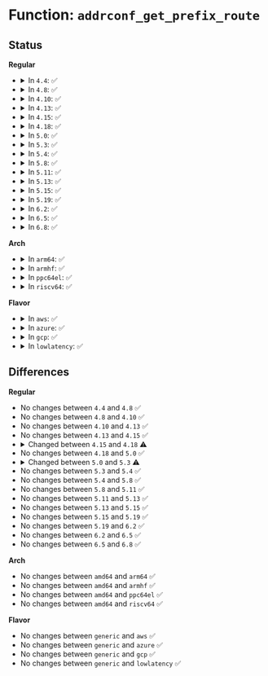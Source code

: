 # Function: <code>addrconf_get_prefix_route</code>

## Status
<b>Regular</b>
<ul>
<li>
<details>
<summary>In <code>4.4</code>: ✅</summary>

```c
struct rt6_info *addrconf_get_prefix_route(const struct in6_addr *pfx, int plen, const struct net_device *dev, u32 flags, u32 noflags);
```

**Collision:** Unique Static

**Inline:** No

**Transformation:** False

**Instances:**

```
In net/ipv6/addrconf.c (ffffffff817c9bb0)
Location: net/ipv6/addrconf.c:2182
Inline: False
Direct callers:
  - net/ipv6/addrconf.c:cleanup_prefix_route
  - net/ipv6/addrconf.c:__ipv6_ifa_notify
  - net/ipv6/addrconf.c:addrconf_prefix_rcv
  - net/ipv6/addrconf.c:addrconf_prefix_rcv
```
**Symbols:**

```
ffffffff817c9bb0-ffffffff817c9c9c: addrconf_get_prefix_route (STB_LOCAL)
```
</details>
</li>
<li>
<details>
<summary>In <code>4.8</code>: ✅</summary>

```c
struct rt6_info *addrconf_get_prefix_route(const struct in6_addr *pfx, int plen, const struct net_device *dev, u32 flags, u32 noflags);
```

**Collision:** Unique Static

**Inline:** No

**Transformation:** False

**Instances:**

```
In net/ipv6/addrconf.c (ffffffff81836d50)
Location: net/ipv6/addrconf.c:2232
Inline: False
Direct callers:
  - net/ipv6/addrconf.c:__ipv6_ifa_notify
  - net/ipv6/addrconf.c:addrconf_prefix_rcv
  - net/ipv6/addrconf.c:addrconf_prefix_rcv
  - net/ipv6/addrconf.c:cleanup_prefix_route
```
**Symbols:**

```
ffffffff81836d50-ffffffff81836e3c: addrconf_get_prefix_route (STB_LOCAL)
```
</details>
</li>
<li>
<details>
<summary>In <code>4.10</code>: ✅</summary>

```c
struct rt6_info *addrconf_get_prefix_route(const struct in6_addr *pfx, int plen, const struct net_device *dev, u32 flags, u32 noflags);
```

**Collision:** Unique Static

**Inline:** No

**Transformation:** False

**Instances:**

```
In net/ipv6/addrconf.c (ffffffff81868910)
Location: net/ipv6/addrconf.c:2247
Inline: False
Direct callers:
  - net/ipv6/addrconf.c:__ipv6_ifa_notify
  - net/ipv6/addrconf.c:addrconf_prefix_rcv
  - net/ipv6/addrconf.c:addrconf_prefix_rcv
  - net/ipv6/addrconf.c:cleanup_prefix_route
```
**Symbols:**

```
ffffffff81868910-ffffffff818689fc: addrconf_get_prefix_route (STB_LOCAL)
```
</details>
</li>
<li>
<details>
<summary>In <code>4.13</code>: ✅</summary>

```c
struct rt6_info *addrconf_get_prefix_route(const struct in6_addr *pfx, int plen, const struct net_device *dev, u32 flags, u32 noflags);
```

**Collision:** Unique Static

**Inline:** No

**Transformation:** False

**Instances:**

```
In net/ipv6/addrconf.c (ffffffff8188cfc0)
Location: net/ipv6/addrconf.c:2302
Inline: False
Direct callers:
  - net/ipv6/addrconf.c:__ipv6_ifa_notify
  - net/ipv6/addrconf.c:addrconf_prefix_rcv
  - net/ipv6/addrconf.c:addrconf_prefix_rcv
  - net/ipv6/addrconf.c:cleanup_prefix_route
```
**Symbols:**

```
ffffffff8188cfc0-ffffffff8188d0d1: addrconf_get_prefix_route (STB_LOCAL)
```
</details>
</li>
<li>
<details>
<summary>In <code>4.15</code>: ✅</summary>

```c
struct rt6_info *addrconf_get_prefix_route(const struct in6_addr *pfx, int plen, const struct net_device *dev, u32 flags, u32 noflags);
```

**Collision:** Unique Static

**Inline:** No

**Transformation:** False

**Instances:**

```
In net/ipv6/addrconf.c (ffffffff8190fb70)
Location: net/ipv6/addrconf.c:2326
Inline: False
Direct callers:
  - net/ipv6/addrconf.c:__ipv6_ifa_notify
  - net/ipv6/addrconf.c:addrconf_prefix_rcv
  - net/ipv6/addrconf.c:addrconf_prefix_rcv
  - net/ipv6/addrconf.c:cleanup_prefix_route
```
**Symbols:**

```
ffffffff8190fb70-ffffffff8190fc4f: addrconf_get_prefix_route (STB_LOCAL)
```
</details>
</li>
<li>
<details>
<summary>In <code>4.18</code>: ✅</summary>

```c
struct fib6_info *addrconf_get_prefix_route(const struct in6_addr *pfx, int plen, const struct net_device *dev, u32 flags, u32 noflags);
```

**Collision:** Unique Static

**Inline:** No

**Transformation:** False

**Instances:**

```
In net/ipv6/addrconf.c (ffffffff819653c0)
Location: net/ipv6/addrconf.c:2351
Inline: False
Direct callers:
  - net/ipv6/addrconf.c:__ipv6_ifa_notify
  - net/ipv6/addrconf.c:inet6_rtm_newaddr
  - net/ipv6/addrconf.c:addrconf_prefix_rcv
  - net/ipv6/addrconf.c:addrconf_prefix_rcv
  - net/ipv6/addrconf.c:cleanup_prefix_route
```
**Symbols:**

```
ffffffff819653c0-ffffffff819654a6: addrconf_get_prefix_route (STB_LOCAL)
```
</details>
</li>
<li>
<details>
<summary>In <code>5.0</code>: ✅</summary>

```c
struct fib6_info *addrconf_get_prefix_route(const struct in6_addr *pfx, int plen, const struct net_device *dev, u32 flags, u32 noflags);
```

**Collision:** Unique Static

**Inline:** No

**Transformation:** False

**Instances:**

```
In net/ipv6/addrconf.c (ffffffff8199a840)
Location: net/ipv6/addrconf.c:2367
Inline: False
Direct callers:
  - net/ipv6/addrconf.c:__ipv6_ifa_notify
  - net/ipv6/addrconf.c:inet6_rtm_newaddr
  - net/ipv6/addrconf.c:addrconf_prefix_rcv
  - net/ipv6/addrconf.c:addrconf_prefix_rcv
  - net/ipv6/addrconf.c:cleanup_prefix_route
```
**Symbols:**

```
ffffffff8199a840-ffffffff8199a926: addrconf_get_prefix_route (STB_LOCAL)
```
</details>
</li>
<li>
<details>
<summary>In <code>5.3</code>: ✅</summary>

```c
struct fib6_info *addrconf_get_prefix_route(const struct in6_addr *pfx, int plen, const struct net_device *dev, u32 flags, u32 noflags, bool no_gw);
```

**Collision:** Unique Static

**Inline:** No

**Transformation:** False

**Instances:**

```
In net/ipv6/addrconf.c (ffffffff81a067c0)
Location: net/ipv6/addrconf.c:2400
Inline: False
Direct callers:
  - net/ipv6/addrconf.c:__ipv6_ifa_notify
  - net/ipv6/addrconf.c:inet6_addr_modify
  - net/ipv6/addrconf.c:addrconf_prefix_rcv
  - net/ipv6/addrconf.c:addrconf_prefix_rcv
  - net/ipv6/addrconf.c:cleanup_prefix_route
```
**Symbols:**

```
ffffffff81a067c0-ffffffff81a068c9: addrconf_get_prefix_route (STB_LOCAL)
```
</details>
</li>
<li>
<details>
<summary>In <code>5.4</code>: ✅</summary>

```c
struct fib6_info *addrconf_get_prefix_route(const struct in6_addr *pfx, int plen, const struct net_device *dev, u32 flags, u32 noflags, bool no_gw);
```

**Collision:** Unique Static

**Inline:** No

**Transformation:** False

**Instances:**

```
In net/ipv6/addrconf.c (ffffffff81a3d330)
Location: net/ipv6/addrconf.c:2402
Inline: False
Direct callers:
  - net/ipv6/addrconf.c:__ipv6_ifa_notify
  - net/ipv6/addrconf.c:modify_prefix_route
  - net/ipv6/addrconf.c:addrconf_prefix_rcv
  - net/ipv6/addrconf.c:addrconf_prefix_rcv
  - net/ipv6/addrconf.c:cleanup_prefix_route
```
**Symbols:**

```
ffffffff81a3d330-ffffffff81a3d439: addrconf_get_prefix_route (STB_LOCAL)
```
</details>
</li>
<li>
<details>
<summary>In <code>5.8</code>: ✅</summary>

```c
struct fib6_info *addrconf_get_prefix_route(const struct in6_addr *pfx, int plen, const struct net_device *dev, u32 flags, u32 noflags, bool no_gw);
```

**Collision:** Unique Static

**Inline:** No

**Transformation:** False

**Instances:**

```
In net/ipv6/addrconf.c (ffffffff81b331d0)
Location: net/ipv6/addrconf.c:2391
Inline: False
Direct callers:
  - net/ipv6/addrconf.c:__ipv6_ifa_notify
  - net/ipv6/addrconf.c:modify_prefix_route
  - net/ipv6/addrconf.c:addrconf_prefix_rcv
  - net/ipv6/addrconf.c:addrconf_prefix_rcv
  - net/ipv6/addrconf.c:cleanup_prefix_route
```
**Symbols:**

```
ffffffff81b331d0-ffffffff81b332ee: addrconf_get_prefix_route (STB_LOCAL)
```
</details>
</li>
<li>
<details>
<summary>In <code>5.11</code>: ✅</summary>

```c
struct fib6_info *addrconf_get_prefix_route(const struct in6_addr *pfx, int plen, const struct net_device *dev, u32 flags, u32 noflags, bool no_gw);
```

**Collision:** Unique Static

**Inline:** No

**Transformation:** False

**Instances:**

```
In net/ipv6/addrconf.c (ffffffff81b41af0)
Location: net/ipv6/addrconf.c:2417
Inline: False
Direct callers:
  - net/ipv6/addrconf.c:__ipv6_ifa_notify
  - net/ipv6/addrconf.c:modify_prefix_route
  - net/ipv6/addrconf.c:addrconf_prefix_rcv
  - net/ipv6/addrconf.c:addrconf_prefix_rcv
  - net/ipv6/addrconf.c:cleanup_prefix_route
```
**Symbols:**

```
ffffffff81b41af0-ffffffff81b41c19: addrconf_get_prefix_route (STB_LOCAL)
```
</details>
</li>
<li>
<details>
<summary>In <code>5.13</code>: ✅</summary>

```c
struct fib6_info *addrconf_get_prefix_route(const struct in6_addr *pfx, int plen, const struct net_device *dev, u32 flags, u32 noflags, bool no_gw);
```

**Collision:** Unique Static

**Inline:** No

**Transformation:** False

**Instances:**

```
In net/ipv6/addrconf.c (ffffffff81b2f7e0)
Location: net/ipv6/addrconf.c:2419
Inline: False
Direct callers:
  - net/ipv6/addrconf.c:__ipv6_ifa_notify
  - net/ipv6/addrconf.c:modify_prefix_route
  - net/ipv6/addrconf.c:addrconf_prefix_rcv
  - net/ipv6/addrconf.c:addrconf_prefix_rcv
  - net/ipv6/addrconf.c:cleanup_prefix_route
```
**Symbols:**

```
ffffffff81b2f7e0-ffffffff81b2f901: addrconf_get_prefix_route (STB_LOCAL)
```
</details>
</li>
<li>
<details>
<summary>In <code>5.15</code>: ✅</summary>

```c
struct fib6_info *addrconf_get_prefix_route(const struct in6_addr *pfx, int plen, const struct net_device *dev, u32 flags, u32 noflags, bool no_gw);
```

**Collision:** Unique Static

**Inline:** No

**Transformation:** False

**Instances:**

```
In net/ipv6/addrconf.c (ffffffff81bf5b60)
Location: net/ipv6/addrconf.c:2426
Inline: False
Direct callers:
  - net/ipv6/addrconf.c:__ipv6_ifa_notify
  - net/ipv6/addrconf.c:modify_prefix_route
  - net/ipv6/addrconf.c:addrconf_prefix_rcv
  - net/ipv6/addrconf.c:addrconf_prefix_rcv
  - net/ipv6/addrconf.c:cleanup_prefix_route
```
**Symbols:**

```
ffffffff81bf5b60-ffffffff81bf5c81: addrconf_get_prefix_route (STB_LOCAL)
```
</details>
</li>
<li>
<details>
<summary>In <code>5.19</code>: ✅</summary>

```c
struct fib6_info *addrconf_get_prefix_route(const struct in6_addr *pfx, int plen, const struct net_device *dev, u32 flags, u32 noflags, bool no_gw);
```

**Collision:** Unique Static

**Inline:** No

**Transformation:** False

**Instances:**

```
In net/ipv6/addrconf.c (ffffffff81d8ed30)
Location: net/ipv6/addrconf.c:2429
Inline: False
Direct callers:
  - net/ipv6/addrconf.c:__ipv6_ifa_notify
  - net/ipv6/addrconf.c:modify_prefix_route
  - net/ipv6/addrconf.c:addrconf_prefix_rcv
  - net/ipv6/addrconf.c:addrconf_prefix_rcv
  - net/ipv6/addrconf.c:cleanup_prefix_route
```
**Symbols:**

```
ffffffff81d8ed30-ffffffff81d8ee67: addrconf_get_prefix_route (STB_LOCAL)
```
</details>
</li>
<li>
<details>
<summary>In <code>6.2</code>: ✅</summary>

```c
struct fib6_info *addrconf_get_prefix_route(const struct in6_addr *pfx, int plen, const struct net_device *dev, u32 flags, u32 noflags, bool no_gw);
```

**Collision:** Unique Static

**Inline:** No

**Transformation:** False

**Instances:**

```
In net/ipv6/addrconf.c (ffffffff81f5d220)
Location: net/ipv6/addrconf.c:2429
Inline: False
Direct callers:
  - net/ipv6/addrconf.c:__ipv6_ifa_notify
  - net/ipv6/addrconf.c:modify_prefix_route
  - net/ipv6/addrconf.c:addrconf_prefix_rcv
  - net/ipv6/addrconf.c:addrconf_prefix_rcv
  - net/ipv6/addrconf.c:cleanup_prefix_route
```
**Symbols:**

```
ffffffff81f5d220-ffffffff81f5d357: addrconf_get_prefix_route (STB_LOCAL)
```
</details>
</li>
<li>
<details>
<summary>In <code>6.5</code>: ✅</summary>

```c
struct fib6_info *addrconf_get_prefix_route(const struct in6_addr *pfx, int plen, const struct net_device *dev, u32 flags, u32 noflags, bool no_gw);
```

**Collision:** Unique Static

**Inline:** No

**Transformation:** False

**Instances:**

```
In net/ipv6/addrconf.c (ffffffff81fbcf40)
Location: net/ipv6/addrconf.c:2428
Inline: False
Direct callers:
  - net/ipv6/addrconf.c:__ipv6_ifa_notify
  - net/ipv6/addrconf.c:modify_prefix_route
  - net/ipv6/addrconf.c:addrconf_prefix_rcv
  - net/ipv6/addrconf.c:addrconf_prefix_rcv
  - net/ipv6/addrconf.c:cleanup_prefix_route
```
**Symbols:**

```
ffffffff81fbcf40-ffffffff81fbd072: addrconf_get_prefix_route (STB_LOCAL)
```
</details>
</li>
<li>
<details>
<summary>In <code>6.8</code>: ✅</summary>

```c
struct fib6_info *addrconf_get_prefix_route(const struct in6_addr *pfx, int plen, const struct net_device *dev, u32 flags, u32 noflags, bool no_gw);
```

**Collision:** Unique Static

**Inline:** No

**Transformation:** False

**Instances:**

```
In net/ipv6/addrconf.c (ffffffff8208a370)
Location: net/ipv6/addrconf.c:2456
Inline: False
Direct callers:
  - net/ipv6/addrconf.c:__ipv6_ifa_notify
  - net/ipv6/addrconf.c:modify_prefix_route
  - net/ipv6/addrconf.c:addrconf_prefix_rcv
  - net/ipv6/addrconf.c:addrconf_prefix_rcv
  - net/ipv6/addrconf.c:addrconf_prefix_rcv
  - net/ipv6/addrconf.c:cleanup_prefix_route
```
**Symbols:**

```
ffffffff8208a370-ffffffff8208a4a2: addrconf_get_prefix_route (STB_LOCAL)
```
</details>
</li>
</ul>
<b>Arch</b>
<ul>
<li>
<details>
<summary>In <code>arm64</code>: ✅</summary>

```c
struct fib6_info *addrconf_get_prefix_route(const struct in6_addr *pfx, int plen, const struct net_device *dev, u32 flags, u32 noflags, bool no_gw);
```

**Collision:** Unique Static

**Inline:** No

**Transformation:** False

**Instances:**

```
In net/ipv6/addrconf.c (ffff800010cfe500)
Location: net/ipv6/addrconf.c:2402
Inline: False
Direct callers:
  - net/ipv6/addrconf.c:__ipv6_ifa_notify
  - net/ipv6/addrconf.c:modify_prefix_route
  - net/ipv6/addrconf.c:addrconf_prefix_rcv
  - net/ipv6/addrconf.c:addrconf_prefix_rcv
  - net/ipv6/addrconf.c:cleanup_prefix_route
```
**Symbols:**

```
ffff800010cfe500-ffff800010cfe600: addrconf_get_prefix_route (STB_LOCAL)
```
</details>
</li>
<li>
<details>
<summary>In <code>armhf</code>: ✅</summary>

```c
struct fib6_info *addrconf_get_prefix_route(const struct in6_addr *pfx, int plen, const struct net_device *dev, u32 flags, u32 noflags, bool no_gw);
```

**Collision:** Unique Static

**Inline:** No

**Transformation:** False

**Instances:**

```
In net/ipv6/addrconf.c (c0e0682c)
Location: net/ipv6/addrconf.c:2402
Inline: False
Direct callers:
  - net/ipv6/addrconf.c:__ipv6_ifa_notify
  - net/ipv6/addrconf.c:modify_prefix_route
  - net/ipv6/addrconf.c:addrconf_prefix_rcv
  - net/ipv6/addrconf.c:addrconf_prefix_rcv
  - net/ipv6/addrconf.c:cleanup_prefix_route
```
**Symbols:**

```
c0e0682c-c0e0692c: addrconf_get_prefix_route (STB_LOCAL)
```
</details>
</li>
<li>
<details>
<summary>In <code>ppc64el</code>: ✅</summary>

```c
struct fib6_info *addrconf_get_prefix_route(const struct in6_addr *pfx, int plen, const struct net_device *dev, u32 flags, u32 noflags, bool no_gw);
```

**Collision:** Unique Static

**Inline:** No

**Transformation:** False

**Instances:**

```
In net/ipv6/addrconf.c (c000000000e27080)
Location: net/ipv6/addrconf.c:2402
Inline: False
Direct callers:
  - net/ipv6/addrconf.c:__ipv6_ifa_notify
  - net/ipv6/addrconf.c:modify_prefix_route
  - net/ipv6/addrconf.c:addrconf_prefix_rcv
  - net/ipv6/addrconf.c:addrconf_prefix_rcv
  - net/ipv6/addrconf.c:cleanup_prefix_route
```
**Symbols:**

```
c000000000e27080-c000000000e271f8: addrconf_get_prefix_route (STB_LOCAL)
```
</details>
</li>
<li>
<details>
<summary>In <code>riscv64</code>: ✅</summary>

```c
struct fib6_info *addrconf_get_prefix_route(const struct in6_addr *pfx, int plen, const struct net_device *dev, u32 flags, u32 noflags, bool no_gw);
```

**Collision:** Unique Static

**Inline:** No

**Transformation:** False

**Instances:**

```
In net/ipv6/addrconf.c (ffffffe000848ece)
Location: net/ipv6/addrconf.c:2402
Inline: False
Direct callers:
  - net/ipv6/addrconf.c:__ipv6_ifa_notify
  - net/ipv6/addrconf.c:modify_prefix_route
  - net/ipv6/addrconf.c:addrconf_prefix_rcv
  - net/ipv6/addrconf.c:addrconf_prefix_rcv
  - net/ipv6/addrconf.c:cleanup_prefix_route
```
**Symbols:**

```
ffffffe000848ece-ffffffe000848fa0: addrconf_get_prefix_route (STB_LOCAL)
```
</details>
</li>
</ul>
<b>Flavor</b>
<ul>
<li>
<details>
<summary>In <code>aws</code>: ✅</summary>

```c
struct fib6_info *addrconf_get_prefix_route(const struct in6_addr *pfx, int plen, const struct net_device *dev, u32 flags, u32 noflags, bool no_gw);
```

**Collision:** Unique Static

**Inline:** No

**Transformation:** False

**Instances:**

```
In net/ipv6/addrconf.c (ffffffff819dc9c0)
Location: net/ipv6/addrconf.c:2402
Inline: False
Direct callers:
  - net/ipv6/addrconf.c:__ipv6_ifa_notify
  - net/ipv6/addrconf.c:modify_prefix_route
  - net/ipv6/addrconf.c:addrconf_prefix_rcv
  - net/ipv6/addrconf.c:addrconf_prefix_rcv
  - net/ipv6/addrconf.c:cleanup_prefix_route
```
**Symbols:**

```
ffffffff819dc9c0-ffffffff819dcac9: addrconf_get_prefix_route (STB_LOCAL)
```
</details>
</li>
<li>
<details>
<summary>In <code>azure</code>: ✅</summary>

```c
struct fib6_info *addrconf_get_prefix_route(const struct in6_addr *pfx, int plen, const struct net_device *dev, u32 flags, u32 noflags, bool no_gw);
```

**Collision:** Unique Static

**Inline:** No

**Transformation:** False

**Instances:**

```
In net/ipv6/addrconf.c (ffffffff81999780)
Location: net/ipv6/addrconf.c:2402
Inline: False
Direct callers:
  - net/ipv6/addrconf.c:__ipv6_ifa_notify
  - net/ipv6/addrconf.c:modify_prefix_route
  - net/ipv6/addrconf.c:addrconf_prefix_rcv
  - net/ipv6/addrconf.c:addrconf_prefix_rcv
  - net/ipv6/addrconf.c:cleanup_prefix_route
```
**Symbols:**

```
ffffffff81999780-ffffffff81999889: addrconf_get_prefix_route (STB_LOCAL)
```
</details>
</li>
<li>
<details>
<summary>In <code>gcp</code>: ✅</summary>

```c
struct fib6_info *addrconf_get_prefix_route(const struct in6_addr *pfx, int plen, const struct net_device *dev, u32 flags, u32 noflags, bool no_gw);
```

**Collision:** Unique Static

**Inline:** No

**Transformation:** False

**Instances:**

```
In net/ipv6/addrconf.c (ffffffff81a47440)
Location: net/ipv6/addrconf.c:2402
Inline: False
Direct callers:
  - net/ipv6/addrconf.c:__ipv6_ifa_notify
  - net/ipv6/addrconf.c:modify_prefix_route
  - net/ipv6/addrconf.c:addrconf_prefix_rcv
  - net/ipv6/addrconf.c:addrconf_prefix_rcv
  - net/ipv6/addrconf.c:cleanup_prefix_route
```
**Symbols:**

```
ffffffff81a47440-ffffffff81a47549: addrconf_get_prefix_route (STB_LOCAL)
```
</details>
</li>
<li>
<details>
<summary>In <code>lowlatency</code>: ✅</summary>

```c
struct fib6_info *addrconf_get_prefix_route(const struct in6_addr *pfx, int plen, const struct net_device *dev, u32 flags, u32 noflags, bool no_gw);
```

**Collision:** Unique Static

**Inline:** No

**Transformation:** False

**Instances:**

```
In net/ipv6/addrconf.c (ffffffff81a531f0)
Location: net/ipv6/addrconf.c:2402
Inline: False
Direct callers:
  - net/ipv6/addrconf.c:__ipv6_ifa_notify
  - net/ipv6/addrconf.c:modify_prefix_route
  - net/ipv6/addrconf.c:addrconf_prefix_rcv
  - net/ipv6/addrconf.c:addrconf_prefix_rcv
  - net/ipv6/addrconf.c:cleanup_prefix_route
```
**Symbols:**

```
ffffffff81a531f0-ffffffff81a5331d: addrconf_get_prefix_route (STB_LOCAL)
```
</details>
</li>
</ul>

## Differences
<b>Regular</b>
<ul>
<li>
No changes between <code>4.4</code> and <code>4.8</code> ✅
</li>
<li>
No changes between <code>4.8</code> and <code>4.10</code> ✅
</li>
<li>
No changes between <code>4.10</code> and <code>4.13</code> ✅
</li>
<li>
No changes between <code>4.13</code> and <code>4.15</code> ✅
</li>
<li>
<details>
<summary>Changed between <code>4.15</code> and <code>4.18</code> ⚠️</summary>
<ul>
<li>
<b>Return type changed. </b>
<code>struct rt6_info *</code> ➡️ <code>struct fib6_info *</code>
</li>
</ul>
</details>
</li>
<li>
No changes between <code>4.18</code> and <code>5.0</code> ✅
</li>
<li>
<details>
<summary>Changed between <code>5.0</code> and <code>5.3</code> ⚠️</summary>
<ul>
<li>
<b>Param added. </b>
<code>bool no_gw</code>
</li>
</ul>
</details>
</li>
<li>
No changes between <code>5.3</code> and <code>5.4</code> ✅
</li>
<li>
No changes between <code>5.4</code> and <code>5.8</code> ✅
</li>
<li>
No changes between <code>5.8</code> and <code>5.11</code> ✅
</li>
<li>
No changes between <code>5.11</code> and <code>5.13</code> ✅
</li>
<li>
No changes between <code>5.13</code> and <code>5.15</code> ✅
</li>
<li>
No changes between <code>5.15</code> and <code>5.19</code> ✅
</li>
<li>
No changes between <code>5.19</code> and <code>6.2</code> ✅
</li>
<li>
No changes between <code>6.2</code> and <code>6.5</code> ✅
</li>
<li>
No changes between <code>6.5</code> and <code>6.8</code> ✅
</li>
</ul>
<b>Arch</b>
<ul>
<li>
No changes between <code>amd64</code> and <code>arm64</code> ✅
</li>
<li>
No changes between <code>amd64</code> and <code>armhf</code> ✅
</li>
<li>
No changes between <code>amd64</code> and <code>ppc64el</code> ✅
</li>
<li>
No changes between <code>amd64</code> and <code>riscv64</code> ✅
</li>
</ul>
<b>Flavor</b>
<ul>
<li>
No changes between <code>generic</code> and <code>aws</code> ✅
</li>
<li>
No changes between <code>generic</code> and <code>azure</code> ✅
</li>
<li>
No changes between <code>generic</code> and <code>gcp</code> ✅
</li>
<li>
No changes between <code>generic</code> and <code>lowlatency</code> ✅
</li>
</ul>
